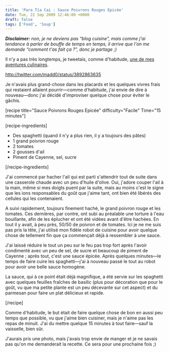 ```yaml
---
title: 'Para Tía Cai : Sauce Poivrons Rouges Epicée'
date: Tue, 22 Sep 2009 12:46:00 +0000
draft: false
tags: ['Food', 'Soup']
---
```


_**Disclaimer:** non, je ne deviens pas “blog cuisine”, mais comme j'ai tendance à parler de bouffe de temps en temps, il arrive que l'on me demande “comment t'as fait ça ?”, donc je partage ;)_

Il n'y a pas très longtemps, je tweetais, comme d'habitude, [une de mes aventures culinaires](http://twitter.com/madd0/status/3892863635).

http://twitter.com/madd0/status/3892863635

Je n'avais plus grand-chose dans les placards et les quelques vivres frais qui restaient allaient pourrir—comme d'habitude, j'ai envie de dire à nouveau—donc j'ai décidé d'improviser quelque chose pour éviter le gâchis.

\[recipe title="Sauce Poivrons Rouges Epicée" difficulty="Facile" Time="15 minutes"\]

\[recipe-ingredients\]

*   Des spaghetti (quand il n'y a plus rien, il y a toujours des pâtes)
*   1 grand poivron rouge
*   2 tomates
*   2 gousses d'ail
*   Piment de Cayenne, sel, sucre

\[/recipe-ingredients\]

J'ai commencé par hacher l'ail qui est parti s'attendrir tout de suite dans une casserole chaude avec un peu d'huile d'olive. Oui, j'adore couper l'ail à la main, même si mes doigts puent par la suite, mais au moins c'est le signe que les ions responsables du goût que j'aime tant, ont bien été libérés des cellules qui les contenaient.

A suivi rapidement, toujours finement haché, le grand poivron rouge et les tomates. Ces dernières, par contre, ont subi au préalable une torture à l'eau bouillante, afin de les éplucher et ont été vidées avant d'être hachées. En tout il y avait, à peu près, 50/50 de poivron et de tomates. Ici je ne me suis pas pris la tête, j'ai utilisé mon fidèle robot de cuisine pour avoir quelque chose de tellement fin que ça commençait déjà à ressembler à une sauce.

J'ai laissé réduire le tout un peu sur le feu pas trop fort après l'avoir condimenté avec un peu de sel, de sucre et beaucoup de piment de Cayenne ; après tout, c'est une sauce épicée. Après quelques minutes—le temps de faire cuire les spaghetti—j'ai à nouveau passé le tout au robot pour avoir une belle sauce homogène.

La sauce, qui à ce point était déjà magnifique, a été servie sur les spaghetti avec quelques feuilles fraîches de basilic (plus pour décoration que pour le goût, vu que ma petite plante est un peu décevante sur cet aspect) et du parmesan pour faire un plat délicieux et rapide.

\[/recipe\]

Comme d'habitude, le but était de faire quelque chose de bon en aussi peu temps que possible, vu que j'aime bien cuisiner, mais je n'aime pas les repas de minuit. J'ai du mettre quelque 15 minutes à tout faire—sauf la vaisselle, bien sûr.

J'aurais pris une photo, mais j'avais trop envie de manger et je ne savais pas qu'on me demanderait la recette. Ce sera pour une prochaine fois ;)